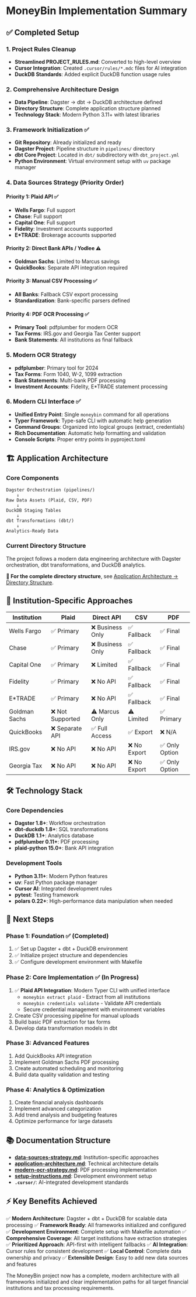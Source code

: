 # MoneyBin Implementation Summary

## ✅ Completed Setup

### 1. Project Rules Cleanup

- **Streamlined PROJECT_RULES.md**: Converted to high-level overview
- **Cursor Integration**: Created `.cursor/rules/*.mdc` files for AI integration
- **DuckDB Standards**: Added explicit DuckDB function usage rules

### 2. Comprehensive Architecture Design

- **Data Pipeline**: Dagster → dbt → DuckDB architecture defined
- **Directory Structure**: Complete application structure planned
- **Technology Stack**: Modern Python 3.11+ with latest libraries

### 3. Framework Initialization ✅

- **Git Repository**: Already initialized and ready
- **Dagster Project**: Pipeline structure in `pipelines/` directory
- **dbt Core Project**: Located in `dbt/` subdirectory with `dbt_project.yml`
- **Python Environment**: Virtual environment setup with `uv` package manager

### 4. Data Sources Strategy (Priority Order)

#### Priority 1: Plaid API ✅

- **Wells Fargo**: Full support
- **Chase**: Full support
- **Capital One**: Full support
- **Fidelity**: Investment accounts supported
- **E*TRADE**: Brokerage accounts supported

#### Priority 2: Direct Bank APIs / Yodlee ⚠️

- **Goldman Sachs**: Limited to Marcus savings
- **QuickBooks**: Separate API integration required

#### Priority 3: Manual CSV Processing ✅

- **All Banks**: Fallback CSV export processing
- **Standardization**: Bank-specific parsers defined

#### Priority 4: PDF OCR Processing ✅

- **Primary Tool**: pdfplumber for modern OCR
- **Tax Forms**: IRS.gov and Georgia Tax Center support
- **Bank Statements**: All institutions as final fallback

### 5. Modern OCR Strategy

- **pdfplumber**: Primary tool for 2024
- **Tax Forms**: Form 1040, W-2, 1099 extraction
- **Bank Statements**: Multi-bank PDF processing
- **Investment Accounts**: Fidelity, E*TRADE statement processing

### 6. Modern CLI Interface ✅

- **Unified Entry Point**: Single `moneybin` command for all operations
- **Typer Framework**: Type-safe CLI with automatic help generation
- **Command Groups**: Organized into logical groups (extract, credentials)
- **Rich Documentation**: Automatic help formatting and validation
- **Console Scripts**: Proper entry points in pyproject.toml

## 🏗️ Application Architecture

### Core Components

```text
Dagster Orchestration (pipelines/)
    ↓
Raw Data Assets (Plaid, CSV, PDF)
    ↓
DuckDB Staging Tables
    ↓
dbt Transformations (dbt/)
    ↓
Analytics-Ready Data
```

### Current Directory Structure

The project follows a modern data engineering architecture with Dagster orchestration, dbt transformations, and DuckDB analytics.

**📁 For the complete directory structure**, see [Application Architecture → Directory Structure](application-architecture.md#directory-structure).

## 🎯 Institution-Specific Approaches

| Institution | Plaid | Direct API | CSV | PDF |
|-------------|-------|------------|-----|-----|
| Wells Fargo | ✅ Primary | ❌ Business Only | ✅ Fallback | ✅ Final |
| Chase | ✅ Primary | ❌ Business Only | ✅ Fallback | ✅ Final |
| Capital One | ✅ Primary | ❌ Limited | ✅ Fallback | ✅ Final |
| Fidelity | ✅ Primary | ❌ No API | ✅ Fallback | ✅ Final |
| E*TRADE | ✅ Primary | ❌ No API | ✅ Fallback | ✅ Final |
| Goldman Sachs | ❌ Not Supported | ⚠️ Marcus Only | ⚠️ Limited | ✅ Primary |
| QuickBooks | ❌ Separate API | ✅ Full Access | ✅ Export | ❌ N/A |
| IRS.gov | ❌ No API | ❌ No API | ❌ No Export | ✅ Only Option |
| Georgia Tax | ❌ No API | ❌ No API | ❌ No Export | ✅ Only Option |

## 🛠️ Technology Stack

### Core Dependencies

- **Dagster 1.8+**: Workflow orchestration
- **dbt-duckdb 1.8+**: SQL transformations
- **DuckDB 1.1+**: Analytics database
- **pdfplumber 0.11+**: PDF processing
- **plaid-python 15.0+**: Bank API integration

### Development Tools

- **Python 3.11+**: Modern Python features
- **uv**: Fast Python package manager
- **Cursor AI**: Integrated development rules
- **pytest**: Testing framework
- **polars 0.22+**: High-performance data manipulation when needed

## 🚀 Next Steps

### Phase 1: Foundation ✅ (Completed)

1. ✅ Set up Dagster + dbt + DuckDB environment
2. ✅ Initialize project structure and dependencies
3. ✅ Configure development environment with Makefile

### Phase 2: Core Implementation ✅ (In Progress)

1. ✅ **Plaid API Integration**: Modern Typer CLI with unified interface
   - `moneybin extract plaid` - Extract from all institutions
   - `moneybin credentials validate` - Validate API credentials
   - Secure credential management with environment variables
2. Create CSV processing pipeline for manual uploads
3. Build basic PDF extraction for tax forms
4. Develop data transformation models in dbt

### Phase 3: Advanced Features

1. Add QuickBooks API integration
2. Implement Goldman Sachs PDF processing
3. Create automated scheduling and monitoring
4. Build data quality validation and testing

### Phase 4: Analytics & Optimization

1. Create financial analysis dashboards
2. Implement advanced categorization
3. Add trend analysis and budgeting features
4. Optimize performance for large datasets

## 📚 Documentation Structure

- **[data-sources-strategy.md](data-sources-strategy.md)**: Institution-specific approaches
- **[application-architecture.md](application-architecture.md)**: Technical architecture details
- **[modern-ocr-strategy.md](modern-ocr-strategy.md)**: PDF processing implementation
- **[setup-instructions.md](setup-instructions.md)**: Development environment setup
- **`.cursor/`**: AI-integrated development standards

## ⚡ Key Benefits Achieved

✅ **Modern Architecture**: Dagster + dbt + DuckDB for scalable data processing
✅ **Framework Ready**: All frameworks initialized and configured
✅ **Development Environment**: Complete setup with Makefile automation
✅ **Comprehensive Coverage**: All target institutions have extraction strategies
✅ **Prioritized Approach**: API-first with intelligent fallbacks
✅ **AI Integration**: Cursor rules for consistent development
✅ **Local Control**: Complete data ownership and privacy
✅ **Extensible Design**: Easy to add new data sources and features

The MoneyBin project now has a complete, modern architecture with all frameworks initialized and clear implementation paths for all target financial institutions and tax processing requirements.
